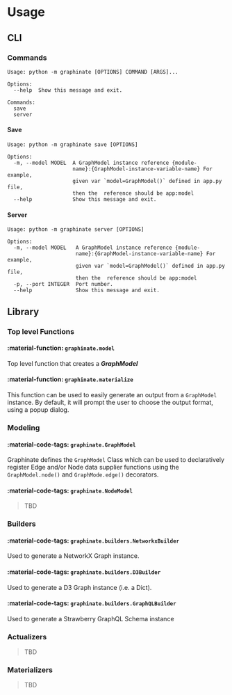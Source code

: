 # Usage

## CLI

### Commands

```
Usage: python -m graphinate [OPTIONS] COMMAND [ARGS]...

Options:
  --help  Show this message and exit.

Commands:
  save
  server
```

#### Save

```
Usage: python -m graphinate save [OPTIONS]

Options:
  -m, --model MODEL  A GraphModel instance reference {module-
                     name}:{GraphModel-instance-variable-name} For example,
                     given var `model=GraphModel()` defined in app.py file,
                     then the  reference should be app:model
  --help             Show this message and exit.
```

#### Server

```
Usage: python -m graphinate server [OPTIONS]

Options:
  -m, --model MODEL   A GraphModel instance reference {module-
                      name}:{GraphModel-instance-variable-name} For example,
                      given var `model=GraphModel()` defined in app.py file,
                      then the  reference should be app:model
  -p, --port INTEGER  Port number.
  --help              Show this message and exit.
```

## Library

### Top level Functions

#### :material-function: `graphinate.model`

Top level function that creates a _**GraphModel**_

#### :material-function: `graphinate.materialize`

This function can be used to easily generate an output from a `GraphModel` instance.
By default, it will prompt the user to choose the output format, using a popup dialog.

### Modeling

#### :material-code-tags: `graphinate.GraphModel`

Graphinate defines the `GraphModel` Class which can be used to declaratively register Edge and/or Node data
supplier functions using the `GraphModel.node()` and `GraphMode.edge()` decorators.

#### :material-code-tags: `graphinate.NodeModel`

> TBD

### Builders

#### :material-code-tags: `graphinate.builders.NetworkxBuilder`

Used to generate a NetworkX Graph instance.

#### :material-code-tags: `graphinate.builders.D3Builder`

Used to generate a D3 Graph instance (i.e. a Dict).

#### :material-code-tags: `graphinate.builders.GraphQLBuilder`

Used to generate a Strawberry GraphQL Schema instance

### Actualizers

> TBD

### Materializers

> TBD